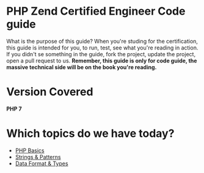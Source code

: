 # PHP Zend Certified Engineer Code guide

What is the purpose of this guide? When you're studing for the certification, this guide is intended for you, to run, test, see what you're reading in action. If you didn't se something in the guide, fork the project, update the project, open a pull request to us.
**Remember, this guide is only for code guide, the massive technical side will be on the book you're reading.**

# Version Covered

**PHP 7** 

# Which topics do we have today? 
* [PHP Basics](php-basics)
* [Strings & Patterns](strings-patterns)
* [Data Format & Types](data-format-types)
